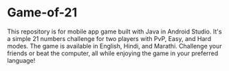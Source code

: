 # Game-of-21
This repository is for mobile app game built with Java in Android Studio. It's a simple 21 numbers challenge for two players with PvP, Easy, and Hard modes. The game is available in English, Hindi, and Marathi. Challenge your friends or beat the computer, all while enjoying the game in your preferred language!
